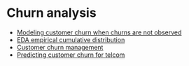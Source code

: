 # Churn analysis

- [Modeling customer churn when churns are not observed](https://towardsdatascience.com/modelling-customer-churn-when-churns-are-not-explicitly-observed-with-r-a768a1c919d5)
- [EDA empirical cumulative distribution](https://www.r-bloggers.com/exploratory-data-analysis-conceptual-foundations-of-empirical-cumulative-distribution-functions/)
- [Customer churn management](https://towardsdatascience.com/ai-101-understanding-customer-churn-management-514416c17643)
- [Predicting customer churn for telcom](https://towardsdatascience.com/cutting-the-cord-predicting-customer-churn-for-a-telecom-company-268e65f177a5)
